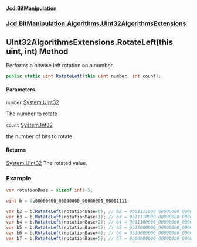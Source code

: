 #### [Jcd.BitManipulation](index.md 'index')

### [Jcd.BitManipulation.Algorithms](Jcd.BitManipulation.Algorithms.md 'Jcd.BitManipulation.Algorithms').[UInt32AlgorithmsExtensions](Jcd.BitManipulation.Algorithms.UInt32AlgorithmsExtensions.md 'Jcd.BitManipulation.Algorithms.UInt32AlgorithmsExtensions')

## UInt32AlgorithmsExtensions.RotateLeft(this uint, int) Method

Performs a bitwise left rotation on a number.

```csharp
public static uint RotateLeft(this uint number, int count);
```

#### Parameters

<a name='Jcd.BitManipulation.Algorithms.UInt32AlgorithmsExtensions.RotateLeft(thisuint,int).number'></a>

`number` [System.UInt32](https://docs.microsoft.com/en-us/dotnet/api/System.UInt32 'System.UInt32')

The number to rotate

<a name='Jcd.BitManipulation.Algorithms.UInt32AlgorithmsExtensions.RotateLeft(thisuint,int).count'></a>

`count` [System.Int32](https://docs.microsoft.com/en-us/dotnet/api/System.Int32 'System.Int32')

the number of bits to rotate

#### Returns

[System.UInt32](https://docs.microsoft.com/en-us/dotnet/api/System.UInt32 'System.UInt32')
The rotated value.

### Example

```csharp
var rotationBase = sizeof(int)-5;

uint b = 0b00000000_00000000_00000000_00001111;

var b2 = b.RotateLeft(rotationBase+0); // b2 = 0b01111000_00000000_00000000_00000000
var b3 = b.RotateLeft(rotationBase+1); // b3 = 0b11110000_00000000_00000000_00000000
var b4 = b.RotateLeft(rotationBase+2); // b4 = 0b11100000_00000000_00000000_00000001
var b5 = b.RotateLeft(rotationBase+3); // b5 = 0b11000000_00000000_00000000_00000011
var b6 = b.RotateLeft(rotationBase+4); // b6 = 0b10000000_00000000_00000000_00000111
var b7 = b.RotateLeft(rotationBase+5); // b7 = 0b00000000_00000000_00000000_00001111
```